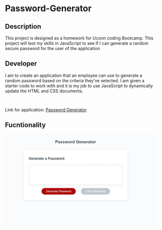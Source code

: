 # Password-Generator

## Description

This project is designed as a homework for Uconn coding Bootcamp.  This project will test my skills in JavaScript to see if I can generate a random secure password for the user of the application  


## Developer 

I am to create an application that an employee can use to generate a random password based on the criteria they’ve selected.  I am given a starter code to work with and it is my job to use JavaScript to dynamically update the HTML and CSS documents.  


<br>

Link for application: [Password Generator](https://dbridgman1.github.io/Password-Generator/)

## Fucntionality

![Screenshot](Assets/ScreenShot.JPG)